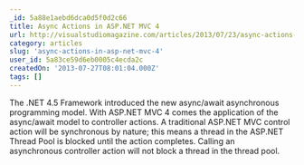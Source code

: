 ```yaml
---
_id: 5a88e1aebd6dca0d5f0d2c66
title: Async Actions in ASP.NET MVC 4
url: http://visualstudiomagazine.com/articles/2013/07/23/async-actions-in-aspnet-mvc-4.aspx
category: articles
slug: 'async-actions-in-asp-net-mvc-4'
user_id: 5a83ce59d6eb0005c4ecda2c
createdOn: '2013-07-27T08:01:04.000Z'
tags: []
---
```


The .NET 4.5 Framework introduced the new async/await asynchronous programming model. With ASP.NET MVC 4 comes the application of the async/await model to controller actions. A traditional ASP.NET MVC control action will be synchronous by nature; this means a thread in the ASP.NET Thread Pool is blocked until the action completes. Calling an asynchronous controller action will not block a thread in the thread pool.
